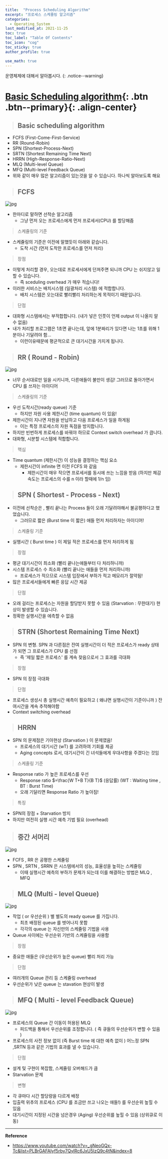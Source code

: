 ```yaml
---
title:  "Process Scheduling Algorithm"
excerpt: "프로세스 스케쥴링 알고리즘"
categories:
  - Operating_System
last_modified_at: 2021-11-25
toc: true
toc_label: "Table Of Contents"
toc_icon: "cog"
toc_sticky: true
author_profile: true

use_math: true
---
```


 운영체제에 대해서 알아봅시다.
{: .notice--warning}

# [Basic Scheduling algorithm](#link){: .btn .btn--primary}{: .align-center}

> ## Basic scheduling algorithm

- FCFS (First-Come-First-Service)
- RR (Round-Robin)
- SPN (Shortest-Process-Next)
- SRTN (Shortest Remaining Time Next)
- HRRN (High-Response-Ratio-Next)
- MLQ (Multi-level Queue)
- MFQ (Multi-level Feedback Queue)
- 위와 같이 매우 많은 알고리즘이 있는것을 알 수 있습니다. 하나씩 알아보도록 해요

> ## FCFS

![jpg](/assets/images/Program/23_1.jpg)

- 한마디로 말하면 선착순 알고리즘
  - 그냥 먼저 오는 프로세스에게 먼저 프로세서(CPU) 를 할당해줌

> 스케쥴링의 기준

- 스케쥴링의 기준은 이전에 말했듯이 아래와 같습니다.
  - 도착 시간 (먼저 도착한 프로세스를 먼저 처리)

> 장점

- 이렇게 처리할 경우, 오는데로 프로세서에게 던져주면 되니까 CPU 는 쉬지않고 일할 수 있습니다. 
  - 즉 sceduling overhead 가 매우 적습니다! 
- 이러한 서비스는 배치시스템 (일괄처리 시스템) 에 적합합니다.
  - 배치 시스템은 오는대로 빨리빨리 처리하는게 목적이기 때문입니다.

> 단점

- 대화형 시스템에서는 부적합합니다. (내가 넣은 인풋이 언제 output 이 나올지 알 수 없음)
- 내가 처리할 프로그램은 1초면 끝나는데, 앞에 1분짜리가 있다면 나는 1초를 위해 1분이나 기달려야 함...
  - 이런이유때문에 평균적으로 큰 대기시간을 가지게 됩니다.

> ## RR ( Round - Robin)

![jpg](/assets/images/Program/23_2.jpg)

- 너무 순서대로만 일을 시키니까, 다른애들이 불만이 생김! 그러므로 돌아가면서 CPU 를 쓰자는 아이디어 

> 스케쥴링의 기준

- 우선 도착시간(ready queue) 기준
  - 하지만 자원 사용 제한시간 (time quantum) 이 있음! 
- 제한시간이 지나면 자원을 반납하고 다음 프로세스가 일을 하게됨
  - 이는 특정 프로세스의 자원 독점을 방지합니다.
- 하지만 빈번하게 프로세스를 바꿔야 하므로 Context switch overhead 가 큽니다. 
- 대화형, 시분할 시스템에 적합합니다.

> 핵심

- Time quantum (제한시간) 이 성능을 결정하는 핵심 요소 
  - 제한시간이 infinite 면 이전 FCFS 와 같음
    - 제한시간이 매우 작으면 프로세서를 동시에 쓰는 느낌을 받음 (하지만 체감속도는 프로세스의 수를 n 이라 할때에 1/n 임)

> ## SPN ( Shortest - Process - Next)

- 이전에 선착순은 , 빨리 끝나는 Process 들이 오래 기달려야해서 불공평하다고 했었습니다.
  - 그러므로 짧은 (Burst time 이 짧은) 애들 먼저 처리하자는 아이디어!

> 스케쥴링 기준

- 실행시간 ( Burst time ) 이 제일 적은 프로세스를 먼저 처리하게 됨

> 장점

- 평균 대기시간이 최소화 (빨리 끝나는애들부터 다 처리하니까)
- 시스템 프로세스 수 최소화 (빨리 끝나는 애들을 먼저 처리하니까)
  - 프로세스가 적으므로 시스템 입장에서 부하가 적고 메모리가 절약됨!
- 많은 프로세서들에게 빠른 응답 시간 제공

> 단점

- 오래 걸리는 프로세스는 자원을 할당받지 못할 수 있음 (Starvation : 무한대기) 현상이 발생할 수 있습니다.
- 정확한 실행시간을 에측할 수 없음 

> ## STRN (Shortest Remaining Time Next)

- SPN 의 변형. SPN 과 다른점은 잔여 실행시간이 더 적은 프로세스가 ready 상태가 되면 그 프로세스가 CPU 를 선점
  - 즉 '제일 짧은 프로세스' 를 계속 찾음으로서 그 효과를 극대화

> 장점

- SPN 의 장점 극대화

> 단점

- 프로세스 생성시 총 실행시간 예측이 필요하고 ( 왜냐면 실행시간이 기준이니까 ) 잔여시간을 계속 추적해야함
- Context switching overhead

> ## HRRN

- SPN 의 문제점은 기아현상 (Starvation ) 이 문제였음! 
  - 프로세스의 대기시간 (wT) 를 고려하여 기회를 제공
  - Aging concepts 로서, 대기시간이 긴 녀석들에게 우대사항을 주겠다는 것임

> 스케줄링 기준

- Response ratio 가 높은 프로세스를 우선
  - Response ratio $=\frac{W T+B T}{B T}$ (응답률)  (WT : Waiting time , BT : Burst Time)
  - 오래 기달리면 Response Ratio 가 높아짐! 

> 특징

- SPN의 장점 + Starvation 방지 
- 하지만 여전히 실행 시간 예측 기법 필요 (overhead)

> ## 중간 서머리

![jpg](/assets/images/Program/23_3.jpg)

- FCFS , RR 은 공평한 스케쥴링
- SPN , SRTN , SRRN 은 시스템에서의 성능, 효율성을 높히는 스케쥴링
  - 이때 실행시간 예측의 부하가 문제가 되는데 이를 해결하는 방법은 MLQ , MFQ

> ## MLQ (Multi - level Queue)

![jpg](/assets/images/Program/23_4.jpg)

- 작업 ( or 우선순위 ) 별 별도의 ready queue 를 가집니다.
  - 최초 배정된 queue 를 벗어나지 못함 
  - 각각의 queue 는 자신만의 스케쥴링 기법을 사용
- Queue 사이에는 우선순위 기반의 스케쥴링을 사용함

> 장점

- 중요한 애들은 (우선순위가 높은 queue) 빨리 처리 가능

> 단점

- 여러개의 Queue 관리 등 스케쥴링 overhead
- 우선순위가 낮은 queue 는 stavation 현상이 발생

> ## MFQ ( Multi - level Feedback Queue)

![jpg](/assets/images/Program/23_5.jpg)

- 프로세스의 Queue 간 이동이 허용된 MLQ
  - 피드백을 통해서 우선순위를 조정합니다. ( 즉 큐들의 우선순위가 변할 수 있음 )
- 프로세스의 사전 정보 없이 (즉 Burst time 에 대한 예측 없이 ) 어느정 SPN ,SRTN 등과 같은 기법의 효과를 낼 수 있습니다.

> 단점

- 설계 및 구현이 복잡함, 스케쥴링 오버해드가 큼
- Starvation 문제 

> 변형

- 각 큐마다 시간 할당량을 다르게 배정
- 입출력 위추의 프로세스 (CPU 를 조금만 쓰고 나오는 애들!) 를 우선순위 높힐 수 있음
- 대기시간이 지정된 시간을 넘은경우 (Aging) 우선순위를 높힐 수 있음 (상위큐로 이동)

---

**Reference**

- <https://www.youtube.com/watch?v=_gNeoGQx-Tc&list=PLBrGAFAIyf5rby7QylRc6JxU5lzQ9c4tN&index=8>



